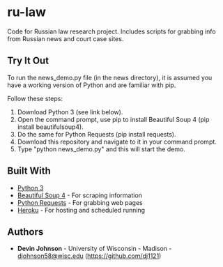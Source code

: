 # ru-law

Code for Russian law research project. Includes scripts for grabbing info from Russian news and court case sites.

## Try It Out

To run the news_demo.py file (in the news directory), it is assumed you have a working version of Python and are familiar with pip.

Follow these steps:
1. Download Python 3 (see link below).
2. Open the command prompt, use pip to install Beautiful Soup 4 (pip install beautifulsoup4).
3. Do the same for Python Requests (pip install requests).
3. Download this repository and navigate to it in your command prompt.
4. Type "python news_demo.py" and this will start the demo.

## Built With

* [Python 3](https://www.python.org/downloads/)
* [Beautiful Soup 4](https://www.crummy.com/software/BeautifulSoup/) - For scraping information
* [Python Requests](http://docs.python-requests.org/en/master/) - For grabbing web pages
* [Heroku](https://www.heroku.com/) - For hosting and scheduled running

## Authors

* **Devin Johnson** - University of Wisconsin - Madison - djohnson58@wisc.edu (https://github.com/dj1121)
